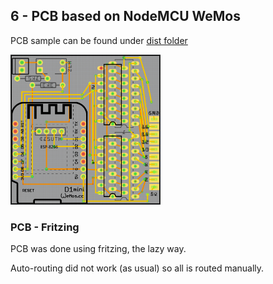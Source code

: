 
## 6 - PCB based on NodeMCU WeMos

PCB sample can be found under [dist folder](dist)

<img src="res/web-relay-board-nodemcu-pcb1.png" width="240">


### PCB - Fritzing

PCB was done using fritzing, the lazy way.

Auto-routing did not work (as usual) so all is routed manually.




